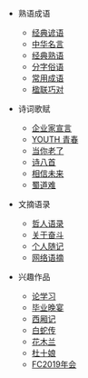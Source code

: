 * 熟语成语
  * [经典谚语](熟语成语/经典谚语.md)
  * [中华名言](熟语成语/中华名言.md)
  * [经典熟语](熟语成语/经典熟语.md)
  * [分字俗语](熟语成语/分字俗语.md)
  * [常用成语](熟语成语/常用成语.md)
  * [楹联巧对](熟语成语/楹联巧对.md)

* 诗词歌赋
  * [企业家宣言](诗词歌赋/企业家宣言.md)
  * [YOUTH 青春](诗词歌赋/青春.md)
  * [当你老了](诗词歌赋/当你老了.md)
  * [诗八首](诗词歌赋/诗八首.md)
  * [相信未来](诗词歌赋/相信未来.md)
  * [蜀道难](诗词歌赋/蜀道难.md)

* 文摘语录
  * [哲人语录](文摘语录/哲人语录.md)
  * [关于奋斗](文摘语录/关于奋斗.md)
  * [个人随记](文摘语录/个人随记.md)
  * [网络语摘](文摘语录/网络语摘.md)

* 兴趣作品
  * [论学习](兴趣作品/论学习.md)
  * [毕业晚宴](兴趣作品/毕业晚宴.md)
  * [西厢记](兴趣作品/西厢记.md)
  * [白蛇传](兴趣作品/白蛇传.md)
  * [花木兰](兴趣作品/花木兰.md)
  * [杜十娘](兴趣作品/杜十娘.md)
  * [FC2019年会](兴趣作品/FlashCash2019年会.md)
  